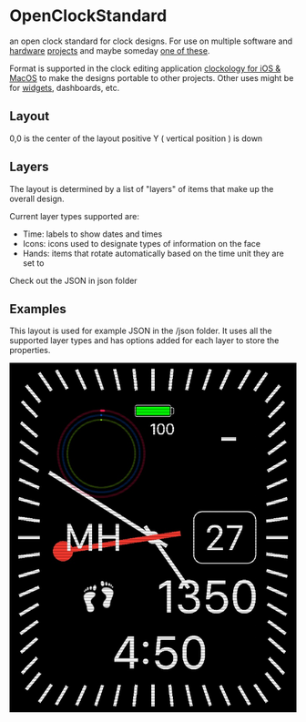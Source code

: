 # OpenClockStandard
an open clock standard for clock designs.  For use on multiple software and [hardware](https://github.com/sqfmi/Watchy) [projects](https://github.com/wiz78/WeatherClock) and maybe someday [one of these](https://flutter.dev/clock).

Format is supported in the clock editing application [clockology for iOS & MacOS](https://clockologyapp.com/) to make the designs portable to other projects.  Other uses might be for [widgets](https://widgetyapp.com/), dashboards, etc. 

## Layout

0,0 is the center of the layout
positive Y ( vertical position ) is down

## Layers

The layout is determined by a list of "layers" of items that make up the overall design.  

Current layer types supported are:
* Time: labels to show dates and times
* Icons: icons used to designate types of information on the face
* Hands: items that rotate automatically based on the time unit they are set to

Check out the JSON in json folder

## Examples

This layout is used for example JSON in the /json folder.  It uses all the supported layer types and has options added for each layer to store the properties.

![Example Image](images/Examples.JPG)
